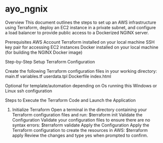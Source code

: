 # ayo_ngnix

Overview
This document outlines the steps to set up an AWS infrastructure using Terraform, deploy an EC2 instance in a private subnet, and configure a load balancer to provide public access to a Dockerized NGINX server.

Prerequisites
AWS Account
Terraform installed on your local machine
SSH key pair for accessing EC2 instances
Docker installed on your local machine (for building the NGINX Docker image)



Step-by-Step Setup
Terraform Configuration

Create the following Terraform configuration files in your working directory:
main.tf
variables.tf
userdata.tpl
Dockerfile
index.html

Optional for template/automation depending on Os running this
Windows or Linux ssh configuration

Steps to Execute the Terraform Code and Launch the Application

1) Initialize Terraform
Open a terminal in the directory containing your Terraform configuration files and run:
$terraform init
Validate the Configuration
Validate your configuration files to ensure there are no syntax errors:
$terraform validate
Apply the Configuration
Apply the Terraform configuration to create the resources in AWS:
$terraform apply
Review the changes and type yes when prompted to confirm.





